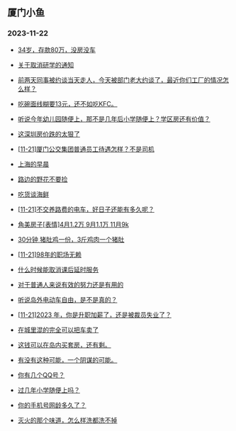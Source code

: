 ## 厦门小鱼 
### 2023-11-22

+ [34岁，存款80万，没房没车](http://bbs.xmfish.com/read-htm-tid-18108955.html)

+ [关于取消研学的通知](http://bbs.xmfish.com/read-htm-tid-18108988.html)

+ [前两天同事被约谈当天走人，今天被部门老大约谈了，最近你们工厂的情况怎么样？](http://bbs.xmfish.com/read-htm-tid-18109059.html)

+ [吃碗面线糊要13元，还不如吃KFC。](http://bbs.xmfish.com/read-htm-tid-18108965.html)

+ [听说今年幼儿园随便上，那不是几年后小学随便上？学区房还有价值？](http://bbs.xmfish.com/read-htm-tid-18108984.html)

+ [这深圳房价跌的太狠了](http://bbs.xmfish.com/read-htm-tid-18109204.html)

+ [[11-21]厦门公交集团普通员工待遇怎样？不是司机](http://bbs.xmfish.com/read-htm-tid-18108980.html)

+ [上海的早晨](http://bbs.xmfish.com/read-htm-tid-18108962.html)

+ [路边的野花不要捡](http://bbs.xmfish.com/read-htm-tid-18109227.html)

+ [吃货谈海鲜](http://bbs.xmfish.com/read-htm-tid-18109168.html)

+ [[11-21]不交养路费的电车，好日子还能有多久呢？](http://bbs.xmfish.com/read-htm-tid-18109067.html)

+ [角美房子[表情]4月1.2万  9月1.1万 11月9k](http://bbs.xmfish.com/read-htm-tid-18109301.html)

+ [30分钟 猪肚鸡一份，3斤鸡肉一个猪肚](http://bbs.xmfish.com/read-htm-tid-18109199.html)

+ [[11-21]98年的职场无赖](http://bbs.xmfish.com/read-htm-tid-18109087.html)

+ [什么时候能取消课后延时服务](http://bbs.xmfish.com/read-htm-tid-18109284.html)

+ [对于普通人来说有效的努力还是有用的](http://bbs.xmfish.com/read-htm-tid-18109216.html)

+ [听说岛外电动车自由，是不是真的？](http://bbs.xmfish.com/read-htm-tid-18109174.html)

+ [[11-21]2023 年，你是升职加薪了，还是被裁员失业了？](http://bbs.xmfish.com/read-htm-tid-18109327.html)

+ [在城里混的完全可以把车卖了](http://bbs.xmfish.com/read-htm-tid-18109377.html)

+ [这钱可以在岛内买套房，还有剩。](http://bbs.xmfish.com/read-htm-tid-18109430.html)

+ [有没有这种可能，一个阴谋的可能。](http://bbs.xmfish.com/read-htm-tid-18109444.html)

+ [你有几个QQ号？](http://bbs.xmfish.com/read-htm-tid-18109267.html)

+ [过几年小学随便上吗？](http://bbs.xmfish.com/read-htm-tid-18109469.html)

+ [你的手机号网龄多久了？](http://bbs.xmfish.com/read-htm-tid-18109270.html)

+ [灭火的那个味道，怎么样洗都洗不掉](http://bbs.xmfish.com/read-htm-tid-18109373.html)

